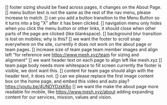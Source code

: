 [] footer sizing should be fixed across pages, it changes on the About Page.
[] menu button text is not the same as the rest of the nav menu, please increase to match.
[] can you add a button transition to the Menu Button so it turns into a big "X" after it has been clicked.
[] navigation menu only hides when you click the menu button or other links, it should close when other parts of the page are clicked (like blankspace).
[] background blur transition is lost on mobiles; why is this?
[] we want the footer to scroll snap everywhere on the site, currently it does not work on the about page or team pages.
[] increase size of team page team member images and align left "for reference see https://www.mesh.xyz/team for sizing and alignment"
[] we want header text on each page to align left like mesh.xyz
[] team page body needs more whitespace to fill screen currently the footer is visible, we dont want this.
[] content for team page should align with the header text, it does not.
[] can we please replace the first image content box on the home page, and embed this video and auto play? https://youtu.be/4UNDYDzkK6o
[] we want the make the about page more readable for mobile, like https://www.mesh.xyz/about adding expanding content for our services, mission, values and vision.